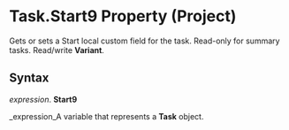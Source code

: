 
# Task.Start9 Property (Project)

Gets or sets a Start local custom field for the task. Read-only for summary tasks. Read/write  **Variant**.


## Syntax

 _expression_. **Start9**

 _expression_A variable that represents a  **Task** object.

